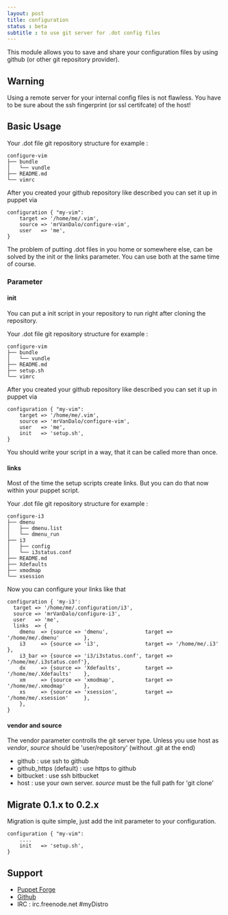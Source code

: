 ```yaml
---
layout: post
title: configuration
status : beta
subtitle : to use git server for .dot config files
---
```


This module allows you to save and share your configuration files by using github (or other git repository provider).

## Warning

Using a remote server for your internal config files is not flawless.
You have to be sure about the ssh fingerprint (or ssl certifcate) of the host!

## Basic Usage

Your .dot file git repository structure for example :

    configure-vim
    ├── bundle
    │   └── vundle
    ├── README.md
    └── vimrc


After you created your github repository like described you can set it up in puppet via 

    configuration { "my-vim":
        target => '/home/me/.vim',
        source => 'mrVanDalo/configure-vim',
        user   => 'me',
    }

The problem of putting .dot files in you home or somewhere else, can be solved by the init or the links parameter.
You can use both at the same time of course.


### Parameter 

#### init 

You can put a init script in your repository to run right after cloning the repository.

Your .dot file git repository structure for example :

    configure-vim
    ├── bundle
    │   └── vundle
    ├── README.md
    ├── setup.sh
    └── vimrc


After you created your github repository like described you can set it up in puppet via 

    configuration { "my-vim":
        target => '/home/me/.vim',
        source => 'mrVanDalo/configure-vim',
        user   => 'me',
        init   => 'setup.sh',
    }

You should write your script in a way, that it can be called more than once.

#### links

Most of the time the setup scripts create links. But you can do that now within your puppet script.

Your .dot file git repository structure for example :

    configure-i3
    ├── dmenu
    │   ├── dmenu.list
    │   └── dmenu_run
    ├── i3
    │   ├── config
    │   └── i3status.conf
    ├── README.md
    ├── Xdefaults
    ├── xmodmap
    └── xsession

Now you can configure your links like that

    configuration { 'my-i3':
      target => '/home/me/.configuration/i3',
      source => 'mrVanDalo/configure-i3',
      user   => 'me',
      links  => { 
        dmenu  => {source => 'dmenu',            target => '/home/me/.dmenu'        },
        i3     => {source => 'i3',               target => '/home/me/.i3'           },
        i3_bar => {source => 'i3/i3status.conf', target => '/home/me/.i3status.conf'},
        dx     => {source => 'Xdefaults',        target => '/home/me/.Xdefaults'    },
        xm     => {source => 'xmodmap',          target => '/home/me/.xmodmap'      },
        xs     => {source => 'xsession',         target => '/home/me/.xsession'     },
        },
    }


#### vendor and source

The vendor parameter controlls the git server type.
Unless you use host as _vendor_, _source_ should be 'user/repository' (without .git at the end)

* github : use ssh to github 
* github_https (default) : use https to github
* bitbucket : use ssh bitbucket
* host : use your own server. _source_ must be the full path for 'git clone'


## Migrate 0.1.x to 0.2.x

Migration is quite simple, just add the init parameter to your configuration.

    configuration { "my-vim":
        ....
        init   => 'setup.sh',
    }
    

## Support

* [Puppet Forge](https://forge.puppetlabs.com/myDistro/configuration)
* [Github](http://github.com/myDistro/configuration)
* IRC : irc.freenode.net #myDistro


